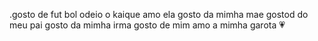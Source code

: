 .gosto de  fut bol 
odeio o kaique 
amo ela 
gosto da mimha mae 
gostod do meu pai 
gosto da mimha irma 
gosto de mim 
amo a mimha garota :heartpulse:
